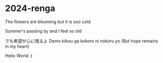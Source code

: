 # 2024-renga

The flowers are blooming but it is soo cold

Summer's passing by and I feel so old

でも希望が心に残るよ Demo kibou ga kokoro ni nokoru yo
(But hope remains in my heart)

Hello World :)
